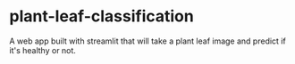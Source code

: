 # plant-leaf-classification
A web app built with streamlit that will take a plant leaf image and predict if it's healthy or not.

